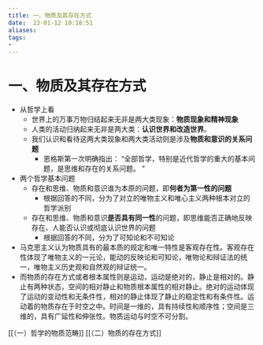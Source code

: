 ```yaml
---
title: 一、物质及其存在方式
date:  23-01-12 10:18:51
aliases: 
tags: 
- 
---
```


# 一、物质及其存在方式

- 从哲学上看
	- 世界上的万事万物归结起来无非是两大类现象：**物质现象和精神现象**
	- 人类的活动归纳起来无非是两大类：**认识世界和改造世界**。
	- 我们认识和看待这两大类现象和两大类活动则是涉及**物质和意识的关系问题**
		- 恩格斯第一次明确指出： “全部哲学，特别是近代哲学的重大的基本问题，是思维和存在的关系问题。 ”
- 两个哲学基本问题
	- 存在和思维、物质和意识谁为本原的问题，即**何者为第一性的问题**
		- 根据回答的不同，分为了对立的唯物主义和唯心主义两种根本对立的哲学派别
	- 存在和思维、物质和意识**是否具有同一性**的问题，即思维能否正确地反映存在、人能否认识或彻底认识世界的问题
		- 根据回答的不同，分为了可知论和不可知论
- 马克思主义认为物质具有的最本质的规定和唯一特性是客观存在性。客观存在性体现了唯物主义的一元论，能动的反映论和可知论，唯物论和辩证法的统一，唯物主义历史观和自然观的辩证统一。
- 而物质的存在方式或者根本属性则是运动，运动是绝对的，静止是相对的。静止有两种状态，空间的相对静止和物质根本属性的相对静止。绝对的运动体现了运动的变动性和无条件性，相对的静止体现了静止的稳定性和有条件性。运动着的物质存在于时空之中。时间是一维的，具有持续性和顺序性；空间是三维的，具有广延性和伸张性。物质运动与时空不可分割。


[[（一）哲学的物质范畴]]
[[（二）物质的存在方式]]
